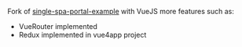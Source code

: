 Fork of [single-spa-portal-example](https://github.com/egoisticum/single-spa-portal-example-vue-example) with VueJS more features such as:
- VueRouter implemented
- Redux implemented in vue4app project